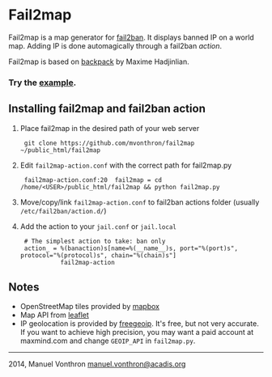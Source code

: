 Fail2map
========

Fail2map is a map generator for [fail2ban](http://www.fail2ban.org).
It displays banned IP on a world map. Adding IP is done automagically through a fail2ban *action*.

Fail2map is based on [backpack](https://github.com/maximeh/backpack) by Maxime Hadjinlian.

### Try the [example](http://mvonthron.github.io/fail2map).

Installing fail2map and fail2ban action
---------------------------------------
1. Place fail2map in the desired path of your web server

        git clone https://github.com/mvonthron/fail2map ~/public_html/fail2map 

2. Edit `fail2map-action.conf` with the correct path for fail2map.py
    
        fail2map-action.conf:20	 fail2map = cd /home/<USER>/public_html/fail2map && python fail2map.py

3. Move/copy/link `fail2map-action.conf` to fail2ban actions folder (usually `/etc/fail2ban/action.d/`)
4. Add the action to your `jail.conf` or `jail.local`

        # The simplest action to take: ban only
        action_ = %(banaction)s[name=%(__name__)s, port="%(port)s", protocol="%(protocol)s", chain="%(chain)s"]
                  fail2map-action


Notes
-----
* OpenStreetMap tiles provided by [mapbox](http://mapbox.com)
* Map API from [leaflet](http://www.leafletjs.com)
* IP geolocation is provided by [freegeoip](http://freegeoip.net/). It's free, but not very accurate. If you want to achieve high precision, you may want a paid account at maxmind.com and change `GEOIP_API` in `fail2map.py`.



----
2014, Manuel Vonthron <manuel.vonthron@acadis.org>

